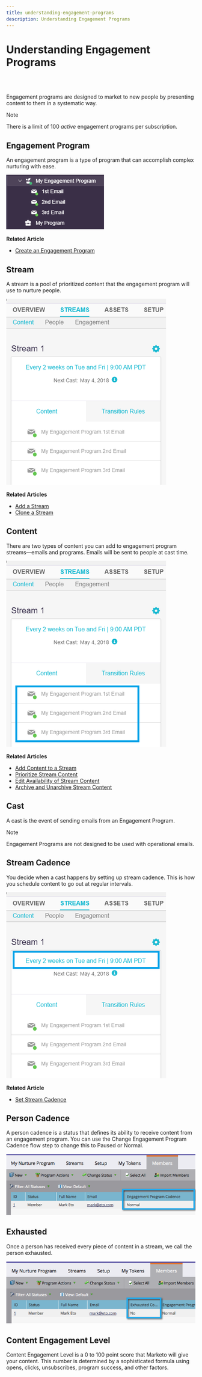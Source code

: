 ```yaml
---
title: understanding-engagement-programs
description: Understanding Engagement Programs
---
```


# Understanding Engagement Programs

<br>&nbsp;

Engagement programs are designed to market to new people by presenting content to them in a systematic way.

>[!NOTE]
>
>There is a limit of 100 _active_ engagement programs per subscription.

## Engagement Program

An engagement program is a type of program that can accomplish complex nurturing with ease.

   ![Image One](/help/sky/assets/engagement-programs/understanding-engagement-programs/understanding-engagement-programs-1.png)

**Related Article**

* [Create an Engagement Program](/help/sky/create-an-engagement-program.md)

## Stream

A stream is a pool of prioritized content that the engagement program will use to nurture people.

   ![Image Two](/help/sky/assets/engagement-programs/understanding-engagement-programs/understanding-engagement-programs-2.png)

**Related Articles**

* [Add a Stream](/help/sky/add-a-stream-to-an-engagement-program.md)
* [Clone a Stream](/help/sky/clone-a-stream.md)

## Content

There are two types of content you can add to engagement program streams—emails and programs. Emails will be sent to people at cast time.

   ![Image Three](/help/sky/assets/engagement-programs/understanding-engagement-programs/understanding-engagement-programs-3.png)

**Related Articles**

* [Add Content to a Stream](/help/sky/add-content-to-an-engagement-stream.md)
* [Prioritize Stream Content](/help/sky/prioritize-stream-content.md)
* [Edit Availability of Stream Content](/help/sky/edit-availability-of-stream-content.md)
* [Archive and Unarchive Stream Content](/help/sky/archive-and-unarchive-stream-content.md)

## Cast

A cast is the event of sending emails from an Engagement Program.

>[!NOTE]
>
>Engagement Programs are not designed to be used with operational emails.

## Stream Cadence

You decide when a cast happens by setting up stream cadence. This is how you schedule content to go out at regular intervals.

   ![Image Four](/help/sky/assets/engagement-programs/understanding-engagement-programs/understanding-engagement-programs-4.png)

**Related Article**

* [Set Stream Cadence](/help/sky/set-stream-cadence.md)

## Person Cadence

A person cadence is a status that defines its ability to receive content from an engagement program. You can use the Change Engagement Program Cadence flow step to change this to Paused or Normal.

   ![Image Five](/help/sky/assets/engagement-programs/understanding-engagement-programs/understanding-engagement-programs-5.png)

## Exhausted

Once a person has received every piece of content in a stream, we call the person exhausted.

   ![Image Six](/help/sky/assets/engagement-programs/understanding-engagement-programs/understanding-engagement-programs-6.png)

## Content Engagement Level

Content Engagement Level is a 0 to 100 point score that Marketo will give your content. This number is determined by a sophisticated formula using opens, clicks, unsubscribes, program success, and other factors.
